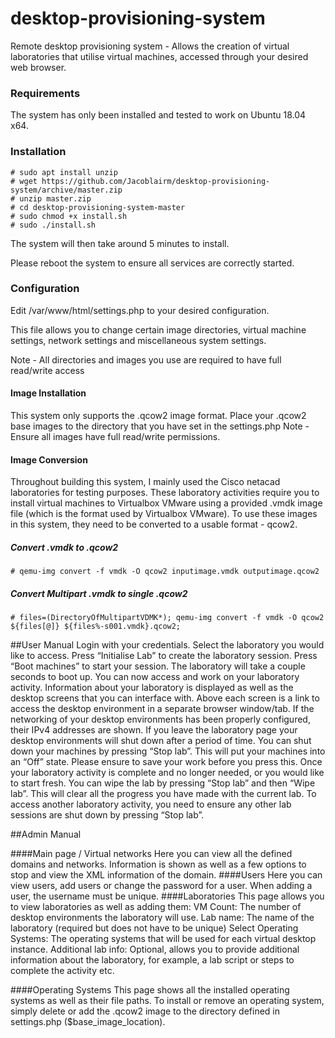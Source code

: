 # desktop-provisioning-system
Remote desktop provisioning system - Allows the creation of virtual laboratories that utilise virtual machines, accessed through your desired web browser.

### Requirements
The system has only been installed and tested to work on Ubuntu 18.04 x64.

### Installation
```
# sudo apt install unzip
# wget https://github.com/Jacoblairm/desktop-provisioning-system/archive/master.zip
# unzip master.zip
# cd desktop-provisioning-system-master
# sudo chmod +x install.sh
# sudo ./install.sh
```
The system will then take around 5 minutes to install.

Please reboot the system to ensure all services are correctly started.


### Configuration
Edit /var/www/html/settings.php to your desired configuration.

This file allows you to change certain image directories, virtual machine settings, network settings and miscellaneous system settings.  

Note - All directories and images you use are required to have full read/write access

#### Image Installation
This system only supports the .qcow2 image format. 
Place your .qcow2 base images to the directory that you have set in the settings.php
Note - Ensure all images have full read/write permissions.

#### Image Conversion
Throughout building this system, I mainly used the Cisco netacad laboratories for testing purposes. These laboratory activities require you to install virtual machines to Virtualbox VMware using a provided .vmdk image file (which is the format used by Virtualbox VMware). To use these images in this system, they need to be converted to a usable format - qcow2.

##### Convert .vmdk to .qcow2
```
# qemu-img convert -f vmdk -O qcow2 inputimage.vmdk outputimage.qcow2
```
##### Convert Multipart .vmdk to single .qcow2
```
# files=(DirectoryOfMultipartVDMK*); qemu-img convert -f vmdk -O qcow2 ${files[@]} ${files%-s001.vmdk}.qcow2;
```


##User Manual
Login with your credentials.
Select the laboratory you would like to access.
Press “Initialise Lab” to create the laboratory session.
Press “Boot machines” to start your session. The laboratory will take a couple seconds to boot up.
You can now access and work on your laboratory activity. Information about your laboratory is displayed as well as the desktop screens that you can interface with. Above each screen is a link to access the desktop environment in a separate browser window/tab.
If the networking of your desktop environments has been properly configured, their IPv4 addresses are shown. If you leave the laboratory page your desktop environments will shut down after a period of time.
You can shut down your machines by pressing “Stop lab”. This will put your machines into an “Off” state. Please ensure to save your work before you press this.
Once your laboratory activity is complete and no longer needed, or you would like to start fresh. You can wipe the lab by pressing “Stop lab” and then “Wipe lab”. This will clear all the progress you have made with the current lab.
To access another laboratory activity, you need to ensure any other lab sessions are shut down by pressing “Stop lab”.






##Admin Manual

####Main page / Virtual networks
Here you can view all the defined domains and networks. Information is shown as well as a few options to stop and view the XML information of the domain.
####Users
Here you can view users, add users or change the password for a user. When adding a user, the username must be unique.
####Laboratories
This page allows you to view laboratories as well as adding them:
VM Count: The number of desktop environments the laboratory will use.
Lab name: The name of the laboratory (required but does not have to be unique)
Select Operating Systems: The operating systems that will be used for each virtual desktop instance.
Additional lab info: Optional, allows you to provide additional information about the laboratory, for example, a lab script or steps to complete the activity etc.

####Operating Systems
This page shows all the installed operating systems as well as their file paths.
To install or remove an operating system, simply delete or add the .qcow2 image to the directory defined in settings.php ($base_image_location).
